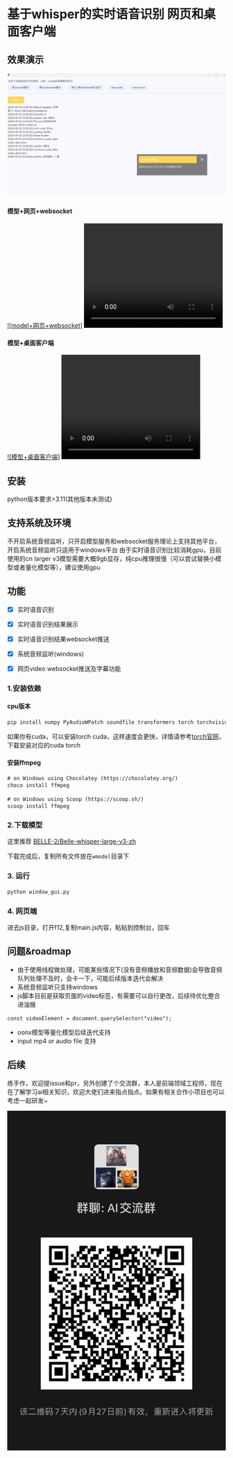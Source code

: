 # 基于whisper的实时语音识别 网页和桌面客户端


## 效果演示

![image](./docs/screen.png)



#### 模型+网页+websocket
[![model+网页+websocket]](./docs/webandws.mp4)
<video width="320" height="240" src="https://github.com/Relsoul/whisper-win-gui/raw/master/docs/webandws.mp4" controls>
 
</video>

#### 模型+桌面客户端
[![模型+桌面客户端]](./docs/win_audio.mp4)
<video width="320" height="240" src="https://github.com/Relsoul/whisper-win-gui/raw/master/docs/win_audio.mp4" controls>
  
</video>




## 安装

python版本要求>3.11(其他版本未测试)



## 支持系统及环境

不开启系统音频监听，只开启模型服务和websocket服务理论上支持其他平台，开启系统音频监听只适用于windows平台
由于实时语音识别比较消耗gpu，目前使用的cn larger v3模型需要大概9gb显存，纯cpu推理很慢（可以尝试替换小模型或者量化模型等），建议使用gpu

## 功能

- [x] 实时语音识别
- [x] 实时语音识别结果展示
- [x] 实时语音识别结果websocket推送
- [x] 系统音频监听(windows)
- [x] 网页video websocket推送及字幕功能



### 1.安装依赖


#### cpu版本
```bash
pip install numpy PyAudioWPatch soundfile transformers torch torchvision torchaudio scipy pydub transformers websockets datasets flet
```

如果你有cuda，可以安装torch cuda，这样速度会更快，详情请参考[torch官网](https://pytorch.org/get-started/locally/)，下载安装对应的cuda torch

#### 安装ffmpeg
```
# on Windows using Chocolatey (https://chocolatey.org/)
choco install ffmpeg

# on Windows using Scoop (https://scoop.sh/)
scoop install ffmpeg
```

### 2.下载模型

这里推荐 [BELLE-2/Belle-whisper-large-v3-zh](https://huggingface.co/BELLE-2/Belle-whisper-large-v3-zh/tree/main)


下载完成后，复制所有文件放在`wmodel`目录下

### 3. 运行

```bash
python window_gui.py
```


### 4. 网页端

进去js目录，打开f12,复制main.js内容，粘贴到控制台，回车

## 问题&roadmap

- 由于使用线程做处理，可能某些情况下(没有音频播放和音频数据)会导致音频队列处理不及时，会卡一下，可能后续版本迭代会解决
- 系统音频监听只支持windows
- js脚本目前是获取页面的video标签，有需要可以自行更改，后续待优化整合进油猴
```
const videoElement = document.querySelector("video");
```
- oonx模型等量化模型后续迭代支持
- input mp4 or audio file 支持

## 后续

练手作，欢迎提issue和pr，另外创建了个交流群，本人是前端领域工程师，现在在了解学习ai相关知识，欢迎大佬们进来指点指点。如果有相关合作小项目也可以考虑一起研发~

![image](./docs/wechat_group.jpg)

